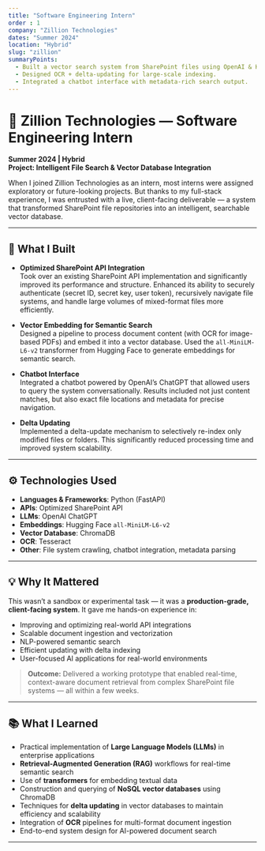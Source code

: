 ```yaml
---
title: "Software Engineering Intern"
order : 1
company: "Zillion Technologies"
dates: "Summer 2024"
location: "Hybrid"
slug: "zillion"
summaryPoints:
  - Built a vector search system from SharePoint files using OpenAI & Hugging Face.
  - Designed OCR + delta-updating for large-scale indexing.
  - Integrated a chatbot interface with metadata-rich search output.
---
```


# 🏢 Zillion Technologies — Software Engineering Intern  
**Summer 2024 | Hybrid**  
**Project: Intelligent File Search & Vector Database Integration**

When I joined Zillion Technologies as an intern, most interns were assigned exploratory or future-looking projects. But thanks to my full-stack experience, I was entrusted with a live, client-facing deliverable — a system that transformed SharePoint file repositories into an intelligent, searchable vector database.

---

## 🔧 What I Built

- **Optimized SharePoint API Integration**  
  Took over an existing SharePoint API implementation and significantly improved its performance and structure. Enhanced its ability to securely authenticate (secret ID, secret key, user token), recursively navigate file systems, and handle large volumes of mixed-format files more efficiently.

- **Vector Embedding for Semantic Search**  
  Designed a pipeline to process document content (with OCR for image-based PDFs) and embed it into a vector database. Used the `all-MiniLM-L6-v2` transformer from Hugging Face to generate embeddings for semantic search.

- **Chatbot Interface**  
  Integrated a chatbot powered by OpenAI’s ChatGPT that allowed users to query the system conversationally. Results included not just content matches, but also exact file locations and metadata for precise navigation.

- **Delta Updating**  
  Implemented a delta-update mechanism to selectively re-index only modified files or folders. This significantly reduced processing time and improved system scalability.

---

## ⚙️ Technologies Used

- **Languages & Frameworks**: Python (FastAPI)  
- **APIs**: Optimized SharePoint API  
- **LLMs**: OpenAI ChatGPT  
- **Embeddings**: Hugging Face `all-MiniLM-L6-v2`  
- **Vector Database**: ChromaDB  
- **OCR**: Tesseract  
- **Other**: File system crawling, chatbot integration, metadata parsing

---

## 💡 Why It Mattered

This wasn’t a sandbox or experimental task — it was a **production-grade, client-facing system**. It gave me hands-on experience in:

- Improving and optimizing real-world API integrations  
- Scalable document ingestion and vectorization  
- NLP-powered semantic search  
- Efficient updating with delta indexing  
- User-focused AI applications for real-world environments

> **Outcome:** Delivered a working prototype that enabled real-time, context-aware document retrieval from complex SharePoint file systems — all within a few weeks.

---

## 📚 What I Learned

- Practical implementation of **Large Language Models (LLMs)** in enterprise applications  
- **Retrieval-Augmented Generation (RAG)** workflows for real-time semantic search  
- Use of **transformers** for embedding textual data  
- Construction and querying of **NoSQL vector databases** using ChromaDB  
- Techniques for **delta updating** in vector databases to maintain efficiency and scalability  
- Integration of **OCR** pipelines for multi-format document ingestion  
- End-to-end system design for AI-powered document search

---
